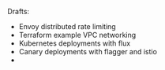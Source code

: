Drafts:

* Envoy distributed rate limiting
* Terraform example VPC networking
* Kubernetes deployments with flux
* Canary deployments with flagger and istio
*
